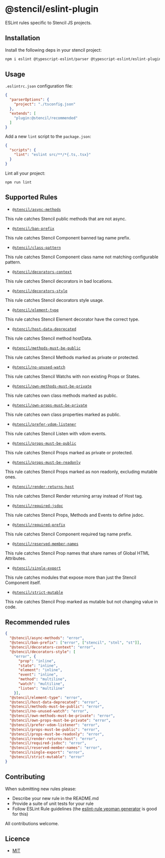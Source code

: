 # @stencil/eslint-plugin

ESLint rules specific to Stencil JS projects.

## Installation

Install the following deps in your stencil project:

```bash
npm i eslint @typescript-eslint/parser @typescript-eslint/eslint-plugin eslint-plugin-react @stencil/eslint-plugin --save-dev
```

## Usage

`.eslintrc.json` configuration file:

```json
{
  "parserOptions": {
    "project": "./tsconfig.json"
  },
  "extends": [
    "plugin:@stencil/recommended"
  ]
}
```

Add a new `lint` script to the `package.json`:
```json
{
  "scripts": {
    "lint": "eslint src/**/*{.ts,.tsx}"
  }
}
```

Lint all your project:
```
npm run lint
```

## Supported Rules

- [`@stencil/async-methods`](./docs/async-methods.md)

This rule catches Stencil public methods that are not async.

- [`@stencil/ban-prefix`](./docs/ban-prefix.md)

This rule catches Stencil Component banned tag name prefix.

- [`@stencil/class-pattern`](./docs/class-pattern.md)

This rule catches Stencil Component class name not matching configurable pattern.

- [`@stencil/decorators-context`](./docs/decorators-context.md)

This rule catches Stencil decorators in bad locations.

- [`@stencil/decorators-style`](./docs/decorators-style.md)

This rule catches Stencil decorators style usage.

- [`@stencil/element-type`](./docs/element-type.md)

This rule catches Stencil Element decorator have the correct type.

- [`@stencil/host-data-deprecated`](./docs/host-data-deprecated.md)

This rule catches Stencil method hostData.

- [`@stencil/methods-must-be-public`](./docs/methods-must-be-public.md)

This rule catches Stencil Methods marked as private or protected.

- [`@stencil/no-unused-watch`](./docs/no-unused-watch.md)

This rule catches Stencil Watchs with non existing Props or States.

- [`@stencil/own-methods-must-be-private`](./docs/own-methods-must-be-private.md)

This rule catches own class methods marked as public.

- [`@stencil/own-props-must-be-private`](./docs/own-props-must-be-private.md)

This rule catches own class properties marked as public.

- [`@stencil/prefer-vdom-listener`](./docs/prefer-vdom-listener.md)

This rule catches Stencil Listen with vdom events.

- [`@stencil/props-must-be-public`](./docs/props-must-be-public.md)

This rule catches Stencil Props marked as private or protected.

- [`@stencil/props-must-be-readonly`](./docs/props-must-be-readonly.md)

This rule catches Stencil Props marked as non readonly, excluding mutable ones.

- [`@stencil/render-returns-host`](./docs/render-returns-host.md)

This rule catches Stencil Render returning array instead of Host tag.

- [`@stencil/required-jsdoc`](./docs/required-jsdoc.md)

This rule catches Stencil Props, Methods and Events to define jsdoc.

- [`@stencil/required-prefix`](./docs/required-prefix.md)

This rule catches Stencil Component required tag name prefix.

- [`@stencil/reserved-member-names`](./docs/reserved-member-names.md)

This rule catches Stencil Prop names that share names of Global HTML Attributes.

- [`@stencil/single-export`](./docs/single-export.md)

This rule catches modules that expose more than just the Stencil Component itself.

- [`@stencil/strict-mutable`](./docs/strict-mutable.md)

This rule catches Stencil Prop marked as mutable but not changing value in code.

## Recommended rules

```json
{
  "@stencil/async-methods": "error",
  "@stencil/ban-prefix": ["error", ["stencil", "stnl", "st"]],
  "@stencil/decorators-context": "error",
  "@stencil/decorators-style": [
    "error", {
      "prop": "inline",
      "state": "inline",
      "element": "inline",
      "event": "inline",
      "method": "multiline",
      "watch": "multiline",
      "listen": "multiline"
    }],
  "@stencil/element-type": "error",
  "@stencil/host-data-deprecated": "error",
  "@stencil/methods-must-be-public": "error",
  "@stencil/no-unused-watch": "error",
  "@stencil/own-methods-must-be-private": "error",
  "@stencil/own-props-must-be-private": "error",
  "@stencil/prefer-vdom-listener": "error",
  "@stencil/props-must-be-public": "error",
  "@stencil/props-must-be-readonly": "error",
  "@stencil/render-returns-host": "error",
  "@stencil/required-jsdoc": "error",
  "@stencil/reserved-member-names": "error",
  "@stencil/single-export": "error",
  "@stencil/strict-mutable": "error"
}
```

## Contributing

When submitting new rules please:
- Describe your new rule in the README.md
- Provide a suite of unit tests for your rule
- Follow ESLint Rule guidelines (the [eslint-rule yeoman generator](https://github.com/eslint/generator-eslint) is good for this)

All contributions welcome.

## Licence

- [MIT](https://raw.githubusercontent.com/ionic-team/stencil/master/LICENSE)
